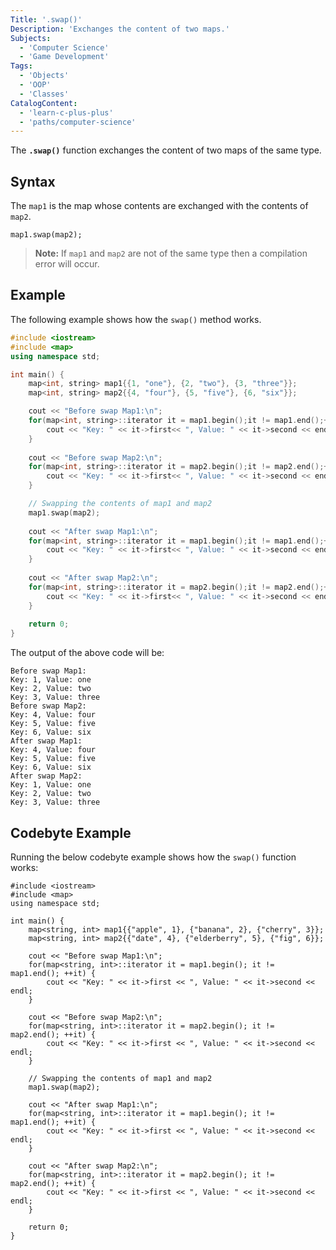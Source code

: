 ```yaml
---
Title: '.swap()'
Description: 'Exchanges the content of two maps.'
Subjects:
  - 'Computer Science'
  - 'Game Development'
Tags:
  - 'Objects'
  - 'OOP'
  - 'Classes'
CatalogContent:
  - 'learn-c-plus-plus'
  - 'paths/computer-science'
---
```


The **`.swap()`** function exchanges the content of two maps of the same type.

## Syntax

The `map1` is the map whose contents are exchanged with the contents of `map2`.

```pseudo
map1.swap(map2);
```

> **Note:** If `map1` and `map2` are not of the same type then a compilation error will occur.

## Example

The following example shows how the `swap()` method works.

```cpp
#include <iostream>
#include <map>
using namespace std;

int main() {
    map<int, string> map1{{1, "one"}, {2, "two"}, {3, "three"}};
    map<int, string> map2{{4, "four"}, {5, "five"}, {6, "six"}};

    cout << "Before swap Map1:\n";
    for(map<int, string>::iterator it = map1.begin();it != map1.end();++it) {
        cout << "Key: " << it->first<< ", Value: " << it->second << endl;
    }
    
    cout << "Before swap Map2:\n";
    for(map<int, string>::iterator it = map2.begin();it != map2.end();++it) {
        cout << "Key: " << it->first<< ", Value: " << it->second << endl;
    }

    // Swapping the contents of map1 and map2
    map1.swap(map2);
    
    cout << "After swap Map1:\n";
    for(map<int, string>::iterator it = map1.begin();it != map1.end();++it) {
        cout << "Key: " << it->first<< ", Value: " << it->second << endl;
    }
    
    cout << "After swap Map2:\n";
    for(map<int, string>::iterator it = map2.begin();it != map2.end();++it) {
        cout << "Key: " << it->first<< ", Value: " << it->second << endl;
    }
    
    return 0;
}
```

The output of the above code will be:

```shell
Before swap Map1:
Key: 1, Value: one
Key: 2, Value: two
Key: 3, Value: three
Before swap Map2:
Key: 4, Value: four
Key: 5, Value: five
Key: 6, Value: six
After swap Map1:
Key: 4, Value: four
Key: 5, Value: five
Key: 6, Value: six
After swap Map2:
Key: 1, Value: one
Key: 2, Value: two
Key: 3, Value: three
```

## Codebyte Example

Running the below codebyte example shows how the `swap()` function works:

```codebyte/cpp
#include <iostream>
#include <map>
using namespace std;

int main() {
    map<string, int> map1{{"apple", 1}, {"banana", 2}, {"cherry", 3}};
    map<string, int> map2{{"date", 4}, {"elderberry", 5}, {"fig", 6}};

    cout << "Before swap Map1:\n";
    for(map<string, int>::iterator it = map1.begin(); it != map1.end(); ++it) {
        cout << "Key: " << it->first << ", Value: " << it->second << endl;
    }
    
    cout << "Before swap Map2:\n";
    for(map<string, int>::iterator it = map2.begin(); it != map2.end(); ++it) {
        cout << "Key: " << it->first << ", Value: " << it->second << endl;
    }

    // Swapping the contents of map1 and map2
    map1.swap(map2);
    
    cout << "After swap Map1:\n";
    for(map<string, int>::iterator it = map1.begin(); it != map1.end(); ++it) {
        cout << "Key: " << it->first << ", Value: " << it->second << endl;
    }
    
    cout << "After swap Map2:\n";
    for(map<string, int>::iterator it = map2.begin(); it != map2.end(); ++it) {
        cout << "Key: " << it->first << ", Value: " << it->second << endl;
    }
    
    return 0;
}
```
